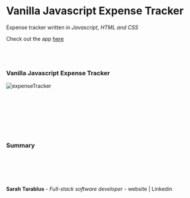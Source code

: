 # Vanilla Javascript Expense Tracker

 Expense tracker written in *Javascript, HTML and CSS* <br>

 Check out the app [here](http://127.0.0.1:5501/index.html) <br><br><br><br>

### Vanilla Javascript Expense Tracker
![expenseTracker]('ExpenseTrackerApp/Expensetracker.png) <br><br><br><br><br><br><br><br>

### Summary

<br><br><br><br>

**Sarah Tarablus** - *Full-stack software developer* - website | Linkedin